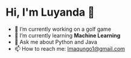 # Hi, I'm Luyanda 👾


- 🔭 I’m currently working on a golf game
- 🌱 I’m currently learning **Machine Learning**
- 💬 Ask me about Python and Java
- 📫 How to reach me: lmaqungo1@gmail.com
